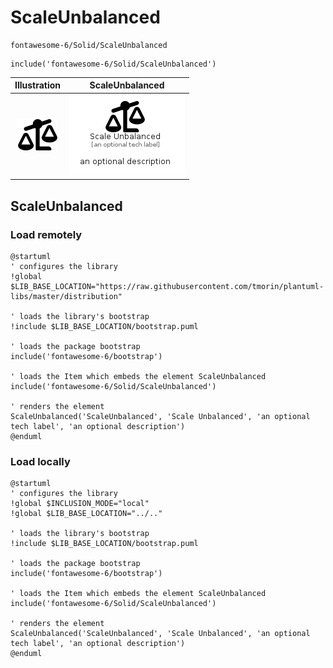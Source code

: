 # ScaleUnbalanced


```text
fontawesome-6/Solid/ScaleUnbalanced
```

```text
include('fontawesome-6/Solid/ScaleUnbalanced')
```



| Illustration | ScaleUnbalanced |
| :---: | :---: |
| ![illustration for Illustration](../../fontawesome-6/Solid/ScaleUnbalanced.png) | ![illustration for ScaleUnbalanced](../../fontawesome-6/Solid/ScaleUnbalanced.Local.png) |




## ScaleUnbalanced

### Load remotely
```plantuml
@startuml
' configures the library
!global $LIB_BASE_LOCATION="https://raw.githubusercontent.com/tmorin/plantuml-libs/master/distribution"

' loads the library's bootstrap
!include $LIB_BASE_LOCATION/bootstrap.puml

' loads the package bootstrap
include('fontawesome-6/bootstrap')

' loads the Item which embeds the element ScaleUnbalanced
include('fontawesome-6/Solid/ScaleUnbalanced')

' renders the element
ScaleUnbalanced('ScaleUnbalanced', 'Scale Unbalanced', 'an optional tech label', 'an optional description')
@enduml
```

### Load locally
```plantuml
@startuml
' configures the library
!global $INCLUSION_MODE="local"
!global $LIB_BASE_LOCATION="../.."

' loads the library's bootstrap
!include $LIB_BASE_LOCATION/bootstrap.puml

' loads the package bootstrap
include('fontawesome-6/bootstrap')

' loads the Item which embeds the element ScaleUnbalanced
include('fontawesome-6/Solid/ScaleUnbalanced')

' renders the element
ScaleUnbalanced('ScaleUnbalanced', 'Scale Unbalanced', 'an optional tech label', 'an optional description')
@enduml
```

